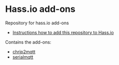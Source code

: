 # Hass.io add-ons
Repository for hass.io add-ons
 - [Instructions how to add this repository to Hass.io](
     https://www.home-assistant.io/hassio/installing_third_party_addons/)

Contains the add-ons:

* [chrip2mqtt](chirp2mqtt/README.md)
* [serialmqtt](serialmqtt/README.md)
